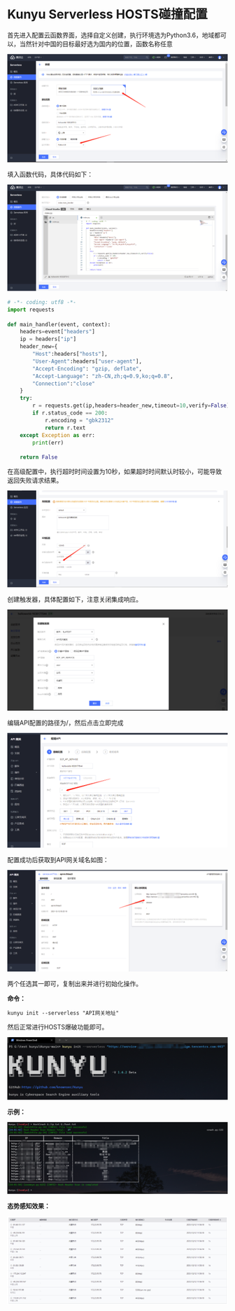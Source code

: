 # Kunyu Serverless HOSTS碰撞配置

首先进入配置云函数界面，选择自定义创建，执行环境选为Python3.6，地域都可以，当然针对中国的目标最好选为国内的位置，函数名称任意

![](../images/serverless_1.png)

填入函数代码，具体代码如下：

![](../images/serverless_2.png)

```python
# -*- coding: utf8 -*-
import requests

def main_handler(event, context):
    headers=event["headers"]
    ip = headers["ip"]
    header_new={
        "Host":headers["hosts"],
        "User-Agent":headers["user-agent"],
        "Accept-Encoding": "gzip, deflate",
        "Accept-Language": "zh-CN,zh;q=0.9,ko;q=0.8",
        "Connection":"close"
    }
    try:
        r = requests.get(ip,headers=header_new,timeout=10,verify=False)
        if r.status_code == 200:
            r.encoding = "gbk2312"
            return r.text
    except Exception as err:
        print(err)
        
    return False
```

在高级配置中，执行超时时间设置为10秒，如果超时时间默认时较小，可能导致返回失败请求结果。

![](../images/serverless_3.png)

创建触发器，具体配置如下，注意关闭集成响应。

![](../images/serverless_4.jpg)

编辑API配置的路径为/，然后点击立即完成

![](../images/serverless_5.png)

配置成功后获取到API网关域名如图：

![](../images/serverless_6.png)

两个任选其一即可，复制出来并进行初始化操作。

**命令：**

```
kunyu init --serverless "API网关地址"
```

然后正常进行HOSTS爆破功能即可。

![](../images/serverless_7.png)

**示例：**

![](../images/serverless_8.png)

**态势感知效果：**

![](../images/serverless.png)

